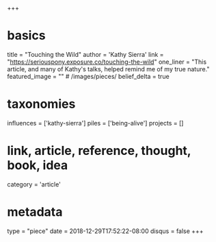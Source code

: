 +++
# basics
title     		 = "Touching the Wild"
author    		 = 'Kathy Sierra'
link      		 = "https://seriouspony.exposure.co/touching-the-wild"
one_liner 		 = "This article, and many of Kathy's talks, helped remind me of my true nature."
featured_image = "" # /images/pieces/
belief_delta	 = true

# taxonomies
influences		 = ['kathy-sierra']
piles     		 = ['being-alive']
projects			 = []

# link, article, reference, thought, book, idea
category  		 = 'article'

# metadata
type	    		 = "piece"
date      		 = 2018-12-29T17:52:22-08:00
disqus    		 = false
+++

